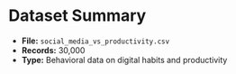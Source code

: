 # Dataset Summary

- **File:** `social_media_vs_productivity.csv`
- **Records:** 30,000
- **Type:** Behavioral data on digital habits and productivity

